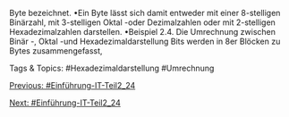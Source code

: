 Byte bezeichnet.
•Ein Byte lässt sich damit entweder mit einer 8-stelligen Binärzahl, mit 3-stelligen Oktal -oder Dezimalzahlen oder 
mit 2-stelligen Hexadezimalzahlen darstellen. 
•Beispiel 2.4. Die Umrechnung zwischen Binär -, Oktal -und Hexadezimaldarstellung 
Bits werden in 8er Blöcken zu Bytes zusammengefasst,

   Tags & Topics:
   #Hexadezimaldarstellung
   #Umrechnung

[Previous: #Einführung-IT-Teil2_24](Einführung-IT-Teil2_24.md)

[Next: #Einführung-IT-Teil2_24](Einführung-IT-Teil2_24.md)
